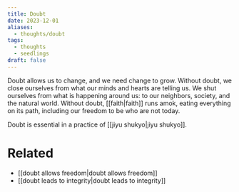 ```yaml
---
title: Doubt
date: 2023-12-01
aliases:
  - thoughts/doubt
tags:
  - thoughts
  - seedlings
draft: false
---
```

Doubt allows us to change, and we need change to grow. Without doubt, we close ourselves from what our minds and hearts are telling us. We shut ourselves from what is happening around us: to our neighbors, society, and the natural world. Without doubt, [[faith|faith]] runs amok, eating everything on its path, including our freedom to be who are not today.

Doubt is essential in a practice of [[jiyu shukyo|jiyu shukyo]].

# Related

- [[doubt allows freedom|doubt allows freedom]]
- [[doubt leads to integrity|doubt leads to integrity]]